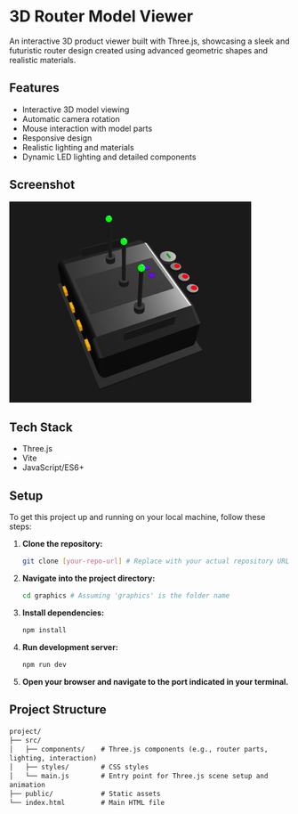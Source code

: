 # 3D Router Model Viewer

An interactive 3D product viewer built with Three.js, showcasing a sleek and futuristic router design created using advanced geometric shapes and realistic materials.

## Features

- Interactive 3D model viewing
- Automatic camera rotation
- Mouse interaction with model parts
- Responsive design
- Realistic lighting and materials
- Dynamic LED lighting and detailed components

## Screenshot

![3D Router Model](src/visuals/router.jpg)

## Tech Stack

- Three.js
- Vite
- JavaScript/ES6+

## Setup

To get this project up and running on your local machine, follow these steps:

1.  **Clone the repository:**
    ```bash
    git clone [your-repo-url] # Replace with your actual repository URL
    ```

2.  **Navigate into the project directory:**
    ```bash
    cd graphics # Assuming 'graphics' is the folder name
    ```

3.  **Install dependencies:**
    ```bash
    npm install
    ```

4.  **Run development server:**
    ```bash
    npm run dev
    ```

5.  **Open your browser and navigate to the port indicated in your terminal.**

## Project Structure

```
project/
├── src/
│   ├── components/    # Three.js components (e.g., router parts, lighting, interaction)
│   ├── styles/        # CSS styles
│   └── main.js        # Entry point for Three.js scene setup and animation
├── public/            # Static assets
└── index.html         # Main HTML file
```
